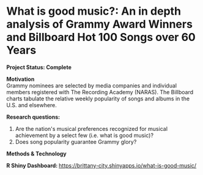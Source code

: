 <b><h1>What is good music?: An in depth analysis of Grammy Award Winners and Billboard Hot 100 Songs over 60 Years</b></h1>
<b>Project Status: Complete</b>

<b>Motivation</b> </br>
Grammy nominees are selected by media companies and individual members registered with The Recording Academy (NARAS). The Billboard charts tabulate the relative weekly popularity of songs and albums in the U.S. and elsewhere. 

<b>Research questions: </b></br>
  1. Are the nation's musical preferences recognized for musical achievement by a select few (i.e. what is good music)? 
  2. Does song popularity guarantee Grammy glory?
  
<b>Methods & Technology</b>

  
 <b>R Shiny Dashboard: </b> https://brittany-city.shinyapps.io/what-is-good-music/
